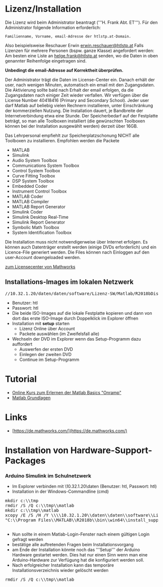 # Lizenz/Installation 
Die Lizenz wird beim Administrator beantragt ('''H. Frank Abt. ET''').
Für den Administrator folgende Information erforderlich:

    Familienname, Vorname, email-Adresse der htlstp.at-Domain.

Also beispielsweise Reschauer Erwin erwin.reschauer@htlstp.at
Falls Lizenzen für mehrere Personen (bspw. ganze Klasse) angefordert werden: Am besten eine Liste an helge.frank@htlstp.at senden, wo die Daten in oben genannter Reihenfolge eingetragen sind.

**Unbedingt die email-Adresse auf Korrektheit überprüfen.**

Der Administrator trägt die Daten im License-Center ein. Danach erhält der user, nach wenigen Minuten, automatisch ein email mit den Zugangsdaten.
Die Aktivierung sollte bald nach Erhalt der email erfolgen, da die Zugangsdaten nach einiger Zeit wieder verfallen.
Wir verfügen über die License Number 40418416 (Primary and Secondary School).
Jeder user darf Matlab auf beliebig vielen Rechnern installieren, unter Einschränkung der kommerziellen Nutzung.
Die Installation dauert, je Bandbreite der Internetverbindung etwa eine Stunde. Der Speicherbedarf auf der Festplatte beträgt, so man alle Toolboxen installiert (die gewünschten Toolboxen können bei der Installation ausgewählt werden) derzeit über 16GB.

Das Lehrpersonal empfiehlt zur Speicherplatzschonung NICHT alle Toolboxen zu installieren. Empfohlen werden die Packete
* MATLAB
* Simulink
* Audio System Toolbox
* Communications System Toolbox
* Control System Toolbox
* Curve Fitting Toolbox
* DSP System Toolbox
* Embedded Coder
* Instrument Control Toolbox
* MATLAB Coder
* MATLAB Compiler
* MATLAB Report Generator
* Simulink Coder
* Simulink Desktop Real-Time
* Simulink Report Generator
* Symbolic Math Toolbox
* System Identification Toolbox

Die Installation muss nicht notwendigerweise über Internet erfolgen. Es können auch Datenträger erstellt werden (einige DVDs erforderlich) und ein Licence-File generiert werden. Die Files können nach Einloggen auf den user-Account downgeloaded werden.

[zum Licensecenter von Mathworks](https://de.mathworks.com/licensecenter/licenses/40418416/)

## Installations-Images im lokalen Netzwerk 
<pre>
//10.32.1.20/daten/daten/software/Lizenz-SW/Matlab/R2018bDiskImages
</pre>
* Benutzer: htl
* Passwort: htl
* Die beide ISO-Images auf die lokale Festplatte kopieren und dann von dort das erste ISO-Image durch Doppelklick im Explorer öffnen
* Installation mit **setup** starten
  * Lizenz Online über Account
  * Packete auswählen (im Zweifelsfall alle)
* Wechseln der DVD im Explorer wenn das Setup-Programm dazu auffordert
  * Auswerfen der ersten DVD
  * Einlegen der zweiten DVD
  * Continue im Setup-Programm

# Tutorial 

* [Online Kurs zum Erlernen der Matlab Basics "Onramp"](https://matlabacademy.mathworks.com/)
* [Matlab Grundlagen](https://www-m11.ma.tum.de/fileadmin/w00bnb/www/people/karpfinger/MATLAB-Tutorial.pdf)

# Links 
* [https://de.mathworks.com/](https://de.mathworks.com/)

# Installation von Hardware-Support-Packages 
### Arduino Simulink im Schulnetzwerk 
* Im Explorer verbinden mit \\10.32.1.20\daten (Benutzer: htl, Passwort: htl)
* Installation in der Windows-Commandline (cmd)
<pre>
mkdir c:\\tmp
rmdir /S /Q c:\\tmp\\matlab
mkdir c:\\tmp\\matlab
xcopy /E /S /H /Y \\\\10.32.1.20\\daten\\daten\\software\\Lizenz-SW\\Matlab\\Packages\\arduino\\* c:\\tmp\\matlab
"C:\\Program Files\\MATLAB\\R2018b\\bin\\win64\\install_supportsoftware.exe" -archives c:\\tmp\\matlab

</pre>
* Nun sollte in einem Matlab-Login-Fenster nach einem gültigen Login gefragt werden
* bestätige alle auftretenden Fragen beim Installationsvorgang
* am Ende der Installation könnte noch das '''Setup''' der Arduino Hardware gestartet werden. Dies hat nur einen Sinn wenn man eine Arduino-Hardware zur Verfügung hat die konfiguriert werden soll.
* Nach erfolgreicher Installation kann das temporäre Installationsverzeichnis wieder gelöscht werden
<pre>
rmdir /S /Q c:\\tmp\\matlab
</pre>
